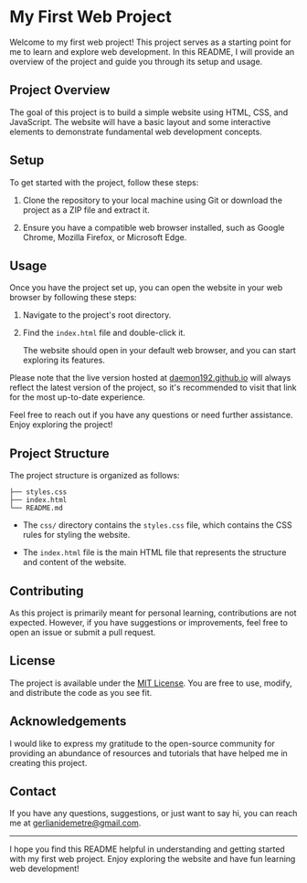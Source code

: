 # My First Web Project

Welcome to my first web project! This project serves as a starting point for me to learn and explore web development. In this README, I will provide an overview of the project and guide you through its setup and usage.

## Project Overview

The goal of this project is to build a simple website using HTML, CSS, and JavaScript. The website will have a basic layout and some interactive elements to demonstrate fundamental web development concepts.

## Setup

To get started with the project, follow these steps:

1. Clone the repository to your local machine using Git or download the project as a ZIP file and extract it.

2. Ensure you have a compatible web browser installed, such as Google Chrome, Mozilla Firefox, or Microsoft Edge.

## Usage

Once you have the project set up, you can open the website in your web browser by following these steps:

1. Navigate to the project's root directory.

2. Find the `index.html` file and double-click it.

   The website should open in your default web browser, and you can start exploring its features.
   
Please note that the live version hosted at [daemon192.github.io](https://daemon192.github.io) will always reflect the latest version of the project, so it's recommended to visit that link for the most up-to-date experience.

Feel free to reach out if you have any questions or need further assistance. Enjoy exploring the project!

## Project Structure

The project structure is organized as follows:

```
├── styles.css
├── index.html
└── README.md
```

- The `css/` directory contains the `styles.css` file, which contains the CSS rules for styling the website.

- The `index.html` file is the main HTML file that represents the structure and content of the website.

## Contributing

As this project is primarily meant for personal learning, contributions are not expected. However, if you have suggestions or improvements, feel free to open an issue or submit a pull request.

## License

The project is available under the [MIT License](LICENSE). You are free to use, modify, and distribute the code as you see fit.

## Acknowledgements

I would like to express my gratitude to the open-source community for providing an abundance of resources and tutorials that have helped me in creating this project.

## Contact

If you have any questions, suggestions, or just want to say hi, you can reach me at [gerlianidemetre@gmail.com](mailto:gerlianidemetre@gmail.com).

---

I hope you find this README helpful in understanding and getting started with my first web project. Enjoy exploring the website and have fun learning web development!
